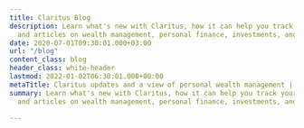 ```yaml
---
title: Claritus Blog
description: Learn what's new with Claritus, how it can help you track your portfolio,
  and articles on wealth management, personal finance, investments, and more.
date: 2020-07-01T09:30:01.000+03:00
url: "/blog"
content_class: blog
header_class: white-header
lastmod: 2022-01-02T06:30:01.000+00:00
metaTitle: Claritus updates and a view of personal wealth management | Claritus Blog
summary: Learn what's new with Claritus, how it can help you track your portfolio,
  and articles on wealth management, personal finance, investments, and more.

---
```

